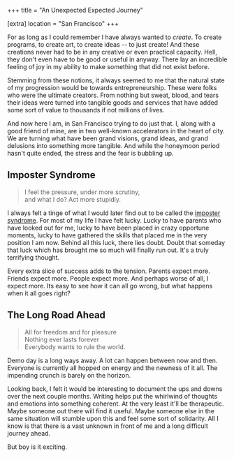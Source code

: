 +++
title = "An Unexpected Expected Journey"

[extra]
location = "San Francisco"
+++

For as long as I could remember I have always wanted to *create*. To create
programs, to create art, to create ideas -- to just create! And these creations
never had to be in any creative or even practical capacity. Hell, they
don't even have to be good or useful in anyway. There lay an incredible
feeling of joy in my ability to make something that did not exist before.

<!-- more -->

Stemming from these notions, it always seemed to me that the natural state
of my progression would be towards entrepreneurship. These were folks who
were the ultimate creators. From nothing but sweat, blood, and tears their
ideas were turned into tangible goods and services that have added some
sort of value to thousands if not millions of lives.

And now here I am, in San Francisco trying to do just that. I, along with a
good friend of mine, are in two well-known accelerators in the heart of
city. We are turning what have been grand visions, grand ideas, and grand
delusions into something more tangible. And while the honeymoon period
hasn't quite ended, the stress and the fear is bubbling up.


## Imposter Syndrome

> I feel the pressure, under more scrutiny, <br>
> and what I do? Act more stupidly.

I always felt a tinge of what I would later find out to be called the
[imposter syndrome](http://en.wikipedia.org/wiki/Impostor_syndrome). For
most of my life I have felt lucky. Lucky to have parents who have looked
out for me, lucky to have been placed in crazy opportune moments, lucky to
have gathered the skills that placed me in the very position I am now.
Behind all this luck, there lies doubt. Doubt that someday that luck which
has brought me so much will finally run out. It's a truly terrifying thought.

Every extra slice of success adds to the tension. Parents expect more. Friends
expect more. People expect more. And perhaps worse of all, I expect more. Its
easy to see how it can all go wrong, but what happens when it all goes right?


## The Long Road Ahead

> All for freedom and for pleasure <br>
> Nothing ever lasts forever <br>
> Everybody wants to rule the world.

Demo day is a long ways away. A lot can happen between now and then.
Everyone is currently all hopped on energy and the newness of it all. The
impending crunch is barely on the horizon.

Looking back, I felt it would be interesting to document the ups and downs
over the next couple months. Writing helps put the whirlwind of thoughts
and emotions into something coherent. At the very least it'll be
therapeutic. Maybe someone out there will find it useful. Maybe someone
else in the same situation will stumble upon this and feel some sort of
solidarity. All I know is that there is a vast unknown in front of me and a
long difficult journey ahead.

But boy is it exciting.
